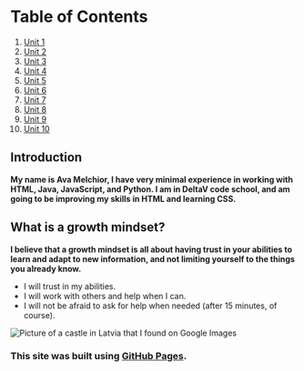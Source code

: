 # Table of Contents

1. [Unit 1](reading-viens1.md)
2. [Unit 2](reading-divi2.md)
3. [Unit 3](reading-tris3.md)
4. [Unit 4](reading-cetri4.md)
5. [Unit 5](reading-pieci5.md)
6. [Unit 6](reading.sesi6.md)
7. [Unit 7](reading.septini7.md)
8. [Unit 8](reading.astoni8.md)
9. [Unit 9](reading.devini9.md)
10. [Unit 10](reading.desmit10.md)

## Introduction
**My name is Ava Melchior, I have very minimal experience in working with HTML, Java, JavaScript, and Python. I am in DeltaV code school, and am going to be improving my skills in HTML and learning CSS.**

## What is a growth mindset?

**I believe that a growth mindset is all about having trust in your abilities to learn and adapt to new information, and not limiting yourself to the things you already know.**
- I will trust in my abilities.
- I will work with others and help when I can.
- I will not be afraid to ask for help when needed (after 15 minutes, of course).

![Picture of a castle in Latvia that I found on Google Images](https://cdn1.matadornetwork.com/blogs/1/2019/08/Aerial-view-of-Turaida-Castle-1200x900.jpg)

### This site was built using [GitHub Pages](https://pages.github.com/).
